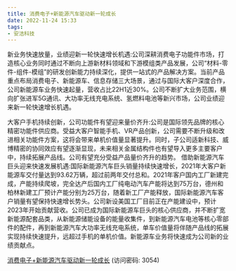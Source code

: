 ```yaml
---
title: 消费电子+新能源汽车驱动新一轮成长
date: 2022-11-24 15:33
tags:
- 安洁科技
---
```

新业务快速放量，业绩迎新一轮快速增长机遇:公司深耕消费电子功能件市场，打造核心业务同时通过不断向上游新材料领域和下游模组类产品发展，公司“材料-零件-组件-模组”的研发创新能力持续深化，提供一站式的产品解决方案。当前产品重点布局消费电子、新能源车、信息存储三大场景，通过与国际大客户深度合作，公司新能源车业务快速起量，营收占比22H1近30%。公司不断扩大业务范围，横向扩张进军5G通讯、大功率无线充电系统、氢燃料电池等新兴市场，公司业绩迎来新一轮快速增长机遇。
<!-- more -->
大客户手机持续创新，公司功能件有望迎来量价齐升:公司是国际领先品牌的核心精密功能件供应商。受益大客户智能手机、VR产品创新，公司需要不断升级和改进相关功能件方案，这将会带来单机价值量显著提升。同时，子公司适新科技、威博精密的协同效应有望逐渐显现，未来相关金属结构件也有望导入更多主要客户中，持续拓展产品线。公司有望充分受益产品量价齐升的趋势。
借助新能源汽车巨头迎来快速发展机遇:国际新能源汽车巨头销量持续快速增长，2021年大客户新能源车交付量达到93.62万辆，超过前两年交付总和。2021年客户国内工厂新建完成，产能持续爬坡，完全达产后国内工厂纯电动汽车产能将达到75万台，德州和柏林新建工厂预计产能分别为25万台，随着新工厂产能释放，国际新能源汽车客户销量有望保持快速增长势头。公司新设美国工厂目前正在产能建设中，预计2023年开始贡献营收。公司已成为国际新能源车巨头的核心供应商，并不断扩宽新能源配套品类，从新能源储能设备的能量收集件，到新能源汽车电池等核心零部件的配件，再到新能源汽车大功率无线充电系统，单车价值量将伴随产品线的拓展实现持续快速提升，远超过手机的单机价值。新能源车业务将快速成为公司新的业绩贡献点。

[消费电子+新能源汽车驱动新一轮成长](https://url12.ctfile.com/f/3948612-731509705-84632f?p=3054)
(访问密码: 3054)

